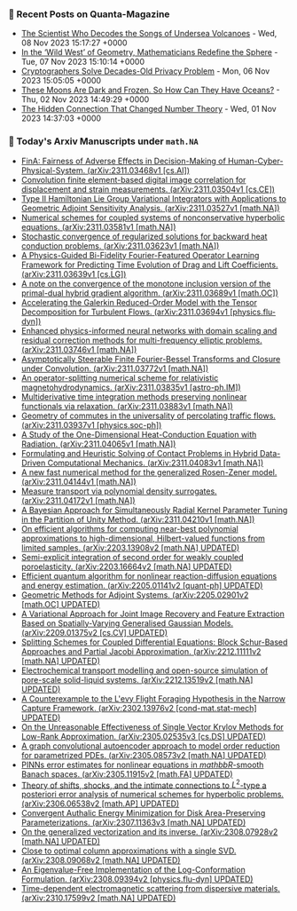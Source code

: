 ### 📝 Recent Posts on Quanta-Magazine
<!-- quanta starts -->
* <a href="https://www.quantamagazine.org/she-decodes-quakes-from-undersea-volcanoes-and-taylor-swift-20231108/">The Scientist Who Decodes the Songs of Undersea Volcanoes</a> - Wed, 08 Nov 2023 15:17:27 +0000
* <a href="https://www.quantamagazine.org/in-the-wild-west-of-geometry-mathematicians-redefine-the-sphere-20231107/">In the ‘Wild West’ of Geometry, Mathematicians Redefine the Sphere</a> - Tue, 07 Nov 2023 15:10:14 +0000
* <a href="https://www.quantamagazine.org/cryptographers-devise-an-approach-for-total-search-privacy-20231106/">Cryptographers Solve Decades-Old Privacy Problem</a> - Mon, 06 Nov 2023 15:05:05 +0000
* <a href="https://www.quantamagazine.org/icy-oceans-exist-on-far-off-moons-why-arent-they-frozen-solid-20231102/">These Moons Are Dark and Frozen. So How Can They Have Oceans?</a> - Thu, 02 Nov 2023 14:49:29 +0000
* <a href="https://www.quantamagazine.org/the-hidden-connection-that-changed-number-theory-20231101/">The Hidden Connection That Changed Number Theory</a> - Wed, 01 Nov 2023 14:37:03 +0000
<!-- quanta ends -->
### 📝 Today's Arxiv Manuscripts under ``math.NA``
<!-- arxiv-math-na starts -->
* <a href="http://arxiv.org/abs/2311.03468">FinA: Fairness of Adverse Effects in Decision-Making of Human-Cyber-Physical-System. (arXiv:2311.03468v1 [cs.AI])</a>
* <a href="http://arxiv.org/abs/2311.03504">Convolution finite element-based digital image correlation for displacement and strain measurements. (arXiv:2311.03504v1 [cs.CE])</a>
* <a href="http://arxiv.org/abs/2311.03527">Type II Hamiltonian Lie Group Variational Integrators with Applications to Geometric Adjoint Sensitivity Analysis. (arXiv:2311.03527v1 [math.NA])</a>
* <a href="http://arxiv.org/abs/2311.03581">Numerical schemes for coupled systems of nonconservative hyperbolic equations. (arXiv:2311.03581v1 [math.NA])</a>
* <a href="http://arxiv.org/abs/2311.03623">Stochastic convergence of regularized solutions for backward heat conduction problems. (arXiv:2311.03623v1 [math.NA])</a>
* <a href="http://arxiv.org/abs/2311.03639">A Physics-Guided Bi-Fidelity Fourier-Featured Operator Learning Framework for Predicting Time Evolution of Drag and Lift Coefficients. (arXiv:2311.03639v1 [cs.LG])</a>
* <a href="http://arxiv.org/abs/2311.03689">A note on the convergence of the monotone inclusion version of the primal-dual hybrid gradient algorithm. (arXiv:2311.03689v1 [math.OC])</a>
* <a href="http://arxiv.org/abs/2311.03694">Accelerating the Galerkin Reduced-Order Model with the Tensor Decomposition for Turbulent Flows. (arXiv:2311.03694v1 [physics.flu-dyn])</a>
* <a href="http://arxiv.org/abs/2311.03746">Enhanced physics-informed neural networks with domain scaling and residual correction methods for multi-frequency elliptic problems. (arXiv:2311.03746v1 [math.NA])</a>
* <a href="http://arxiv.org/abs/2311.03772">Asymptotically Steerable Finite Fourier-Bessel Transforms and Closure under Convolution. (arXiv:2311.03772v1 [math.NA])</a>
* <a href="http://arxiv.org/abs/2311.03835">An operator-splitting numerical scheme for relativistic magnetohydrodynamics. (arXiv:2311.03835v1 [astro-ph.IM])</a>
* <a href="http://arxiv.org/abs/2311.03883">Multiderivative time integration methods preserving nonlinear functionals via relaxation. (arXiv:2311.03883v1 [math.NA])</a>
* <a href="http://arxiv.org/abs/2311.03937">Geometry of commutes in the universality of percolating traffic flows. (arXiv:2311.03937v1 [physics.soc-ph])</a>
* <a href="http://arxiv.org/abs/2311.04065">A Study of the One-Dimensional Heat-Conduction Equation with Radiation. (arXiv:2311.04065v1 [math.NA])</a>
* <a href="http://arxiv.org/abs/2311.04083">Formulating and Heuristic Solving of Contact Problems in Hybrid Data-Driven Computational Mechanics. (arXiv:2311.04083v1 [math.NA])</a>
* <a href="http://arxiv.org/abs/2311.04144">A new fast numerical method for the generalized Rosen-Zener model. (arXiv:2311.04144v1 [math.NA])</a>
* <a href="http://arxiv.org/abs/2311.04172">Measure transport via polynomial density surrogates. (arXiv:2311.04172v1 [math.NA])</a>
* <a href="http://arxiv.org/abs/2311.04210">A Bayesian Approach for Simultaneously Radial Kernel Parameter Tuning in the Partition of Unity Method. (arXiv:2311.04210v1 [math.NA])</a>
* <a href="http://arxiv.org/abs/2203.13908">On efficient algorithms for computing near-best polynomial approximations to high-dimensional, Hilbert-valued functions from limited samples. (arXiv:2203.13908v2 [math.NA] UPDATED)</a>
* <a href="http://arxiv.org/abs/2203.16664">Semi-explicit integration of second order for weakly coupled poroelasticity. (arXiv:2203.16664v2 [math.NA] UPDATED)</a>
* <a href="http://arxiv.org/abs/2205.01141">Efficient quantum algorithm for nonlinear reaction-diffusion equations and energy estimation. (arXiv:2205.01141v2 [quant-ph] UPDATED)</a>
* <a href="http://arxiv.org/abs/2205.02901">Geometric Methods for Adjoint Systems. (arXiv:2205.02901v2 [math.OC] UPDATED)</a>
* <a href="http://arxiv.org/abs/2209.01375">A Variational Approach for Joint Image Recovery and Feature Extraction Based on Spatially-Varying Generalised Gaussian Models. (arXiv:2209.01375v2 [cs.CV] UPDATED)</a>
* <a href="http://arxiv.org/abs/2212.11111">Splitting Schemes for Coupled Differential Equations: Block Schur-Based Approaches and Partial Jacobi Approximation. (arXiv:2212.11111v2 [math.NA] UPDATED)</a>
* <a href="http://arxiv.org/abs/2212.13519">Electrochemical transport modelling and open-source simulation of pore-scale solid-liquid systems. (arXiv:2212.13519v2 [math.NA] UPDATED)</a>
* <a href="http://arxiv.org/abs/2302.13976">A Counterexample to the L'evy Flight Foraging Hypothesis in the Narrow Capture Framework. (arXiv:2302.13976v2 [cond-mat.stat-mech] UPDATED)</a>
* <a href="http://arxiv.org/abs/2305.02535">On the Unreasonable Effectiveness of Single Vector Krylov Methods for Low-Rank Approximation. (arXiv:2305.02535v3 [cs.DS] UPDATED)</a>
* <a href="http://arxiv.org/abs/2305.08573">A graph convolutional autoencoder approach to model order reduction for parametrized PDEs. (arXiv:2305.08573v2 [math.NA] UPDATED)</a>
* <a href="http://arxiv.org/abs/2305.11915">PINNs error estimates for nonlinear equations in $mathbb{R}$-smooth Banach spaces. (arXiv:2305.11915v2 [math.FA] UPDATED)</a>
* <a href="http://arxiv.org/abs/2306.06538">Theory of shifts, shocks, and the intimate connections to $L^2$-type a posteriori error analysis of numerical schemes for hyperbolic problems. (arXiv:2306.06538v2 [math.AP] UPDATED)</a>
* <a href="http://arxiv.org/abs/2307.11363">Convergent Authalic Energy Minimization for Disk Area-Preserving Parameterizations. (arXiv:2307.11363v3 [math.NA] UPDATED)</a>
* <a href="http://arxiv.org/abs/2308.07928">On the generalized vectorization and its inverse. (arXiv:2308.07928v2 [math.NA] UPDATED)</a>
* <a href="http://arxiv.org/abs/2308.09068">Close to optimal column approximations with a single SVD. (arXiv:2308.09068v2 [math.NA] UPDATED)</a>
* <a href="http://arxiv.org/abs/2308.09394">An Eigenvalue-Free Implementation of the Log-Conformation Formulation. (arXiv:2308.09394v2 [physics.flu-dyn] UPDATED)</a>
* <a href="http://arxiv.org/abs/2310.17599">Time-dependent electromagnetic scattering from dispersive materials. (arXiv:2310.17599v2 [math.NA] UPDATED)</a>
<!-- arxiv-math-na ends -->
